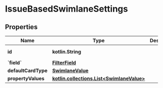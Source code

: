 
# IssueBasedSwimlaneSettings

## Properties
Name | Type | Description | Notes
------------ | ------------- | ------------- | -------------
**id** | **kotlin.String** |  |  [optional] [readonly]
**&#x60;field&#x60;** | [**FilterField**](FilterField.md) |  |  [optional]
**defaultCardType** | [**SwimlaneValue**](SwimlaneValue.md) |  |  [optional]
**propertyValues** | [**kotlin.collections.List&lt;SwimlaneValue&gt;**](SwimlaneValue.md) |  |  [optional]




